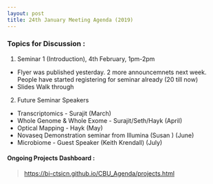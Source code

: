 ```yaml
---
layout: post
title: 24th January Meeting Agenda (2019)
---
```

### Topics for Discussion :
1. Seminar 1 (Introduction), 4th February, 1pm-2pm
  * Flyer was published yesterday. 2 more announcemnets next week. 
    People have started registering for seminar already (20 till now)
  * Slides Walk through
  
2. Future Seminar Speakers 
  * Transcriptomics - Surajit (March)
  * Whole Genome & Whole Exome - Surajit/Seth/Hayk (April)
  * Optical Mapping - Hayk (May)
  * Novaseq Demonstration seminar from Illumina (Susan ) (June)
  * Microbiome - Guest Speaker (Keith Krendall) (July)
  
 
#### Ongoing Projects Dashboard :

> https://bi-ctsicn.github.io/CBU_Agenda/projects.html
